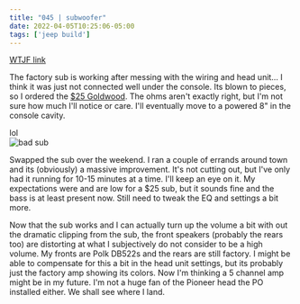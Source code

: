 ```yaml
---
title: "045 | subwoofer"
date: 2022-04-05T10:25:06-05:00
tags: ['jeep build']
---
```

[WTJF link](https://wranglertjforum.com/threads/prndls-tj-build-ii-the-green-one.55717/post-1095751)


The factory sub is working after messing with the wiring and head unit... I think it was just not connected well under the console. Its blown to pieces, so I ordered the [$25 Goldwood](https://www.parts-express.com/Goldwood-GW-S650-4-6-1-2-Poly-Cone-Woofer-4-Ohm-290-308). The ohms aren't exactly right, but I'm not sure how much I'll notice or care. I'll eventually move to a powered 8" in the console cavity.

lol  
![bad sub](/build-thread/img/PXL_20220403_180034439.MP.jpg)  

Swapped the sub over the weekend. I ran a couple of errands around town and its (obviously) a massive improvement. It's not cutting out, but I've only had it running for 10-15 minutes at a time. I'll keep an eye on it. My expectations were and are low for a $25 sub, but it sounds fine and the bass is at least present now. Still need to tweak the EQ and settings a bit more.

Now that the sub works and I can actually turn up the volume a bit with out the dramatic clipping from the sub, the front speakers (probably the rears too) are distorting at what I subjectively do not consider to be a high volume. My fronts are Polk DB522s and the rears are still factory. I might be able to compensate for this a bit in the head unit settings, but its probably just the factory amp showing its colors. Now I'm thinking a 5 channel amp might be in my future. I'm not a huge fan of the Pioneer head the PO installed either. We shall see where I land.
